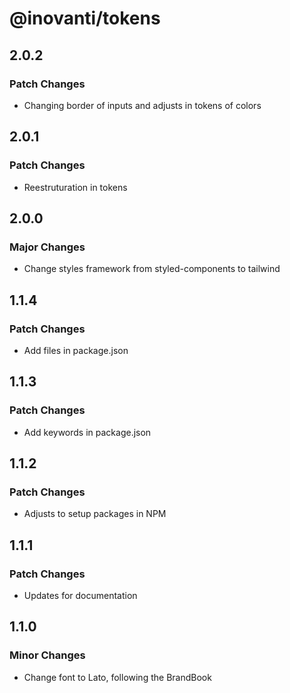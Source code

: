 # @inovanti/tokens

## 2.0.2

### Patch Changes

- Changing border of inputs and adjusts in tokens of colors

## 2.0.1

### Patch Changes

- Reestruturation in tokens

## 2.0.0

### Major Changes

- Change styles framework from styled-components to tailwind

## 1.1.4

### Patch Changes

- Add files in package.json

## 1.1.3

### Patch Changes

- Add keywords in package.json

## 1.1.2

### Patch Changes

- Adjusts to setup packages in NPM

## 1.1.1

### Patch Changes

- Updates for documentation

## 1.1.0

### Minor Changes

- Change font to Lato, following the BrandBook
